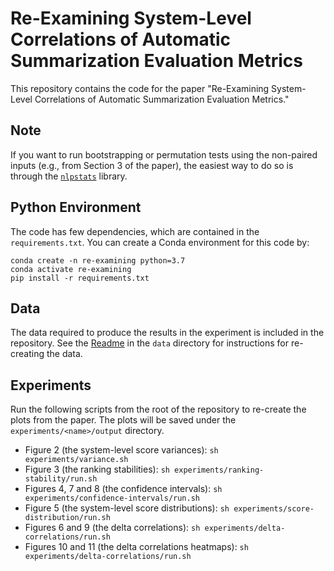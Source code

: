 # Re-Examining System-Level Correlations of Automatic Summarization Evaluation Metrics
This repository contains the code for the paper "Re-Examining System-Level Correlations of Automatic Summarization Evaluation Metrics."

## Note
If you want to run bootstrapping or permutation tests using the non-paired inputs (e.g., from Section 3 of the paper), the easiest way to do so is through the [`nlpstats`](https://github.com/danieldeutsch/nlpstats) library.

## Python Environment
The code has few dependencies, which are contained in the `requirements.txt`.
You can create a Conda environment for this code by:
```shell script
conda create -n re-examining python=3.7
conda activate re-examining
pip install -r requirements.txt
```

## Data
The data required to produce the results in the experiment is included in the repository.
See the [Readme](data/Readme.md) in the `data` directory for instructions for re-creating the data.

## Experiments
Run the following scripts from the root of the repository to re-create the plots from the paper.
The plots will be saved under the `experiments/<name>/output` directory.

- Figure 2 (the system-level score variances): `sh experiments/variance.sh`
- Figure 3 (the ranking stabilities): `sh experiments/ranking-stability/run.sh`
- Figures 4, 7 and 8 (the confidence intervals): `sh experiments/confidence-intervals/run.sh`
- Figure 5 (the system-level score distributions): `sh experiments/score-distribution/run.sh`
- Figures 6 and 9 (the delta correlations): `sh experiments/delta-correlations/run.sh`
- Figures 10 and 11 (the delta correlations heatmaps): `sh experiments/delta-correlations/run.sh`